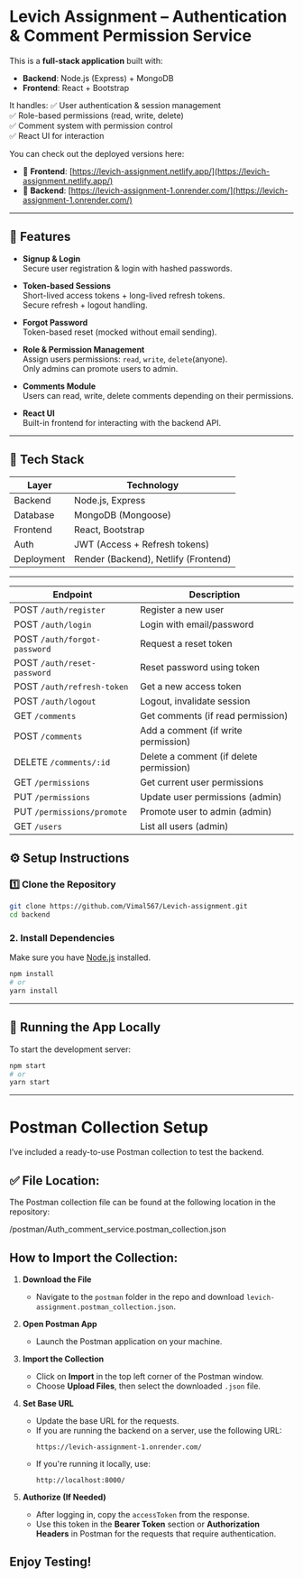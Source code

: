 # Levich Assignment – Authentication & Comment Permission Service

This is a **full-stack application** built with:

- **Backend**: Node.js (Express) + MongoDB
- **Frontend**: React + Bootstrap

It handles:
✅ User authentication & session management  
✅ Role-based permissions (read, write, delete)  
✅ Comment system with permission control  
✅ React UI for interaction  

You can check out the deployed versions here:
- 🔗 **Frontend**: [https://levich-assignment.netlify.app/](https://levich-assignment.netlify.app/)
- 🔗 **Backend**: [https://levich-assignment-1.onrender.com/](https://levich-assignment-1.onrender.com/)

---

## 🚀 Features

- **Signup & Login**  
  Secure user registration & login with hashed passwords.

- **Token-based Sessions**  
  Short-lived access tokens + long-lived refresh tokens.  
  Secure refresh + logout handling.

- **Forgot Password**  
  Token-based reset (mocked without email sending).

- **Role & Permission Management**  
  Assign users permissions: `read`, `write`, `delete`(anyone).  
  Only admins can promote users to admin.

- **Comments Module**  
  Users can read, write, delete comments depending on their permissions.

- **React UI**  
  Built-in frontend for interacting with the backend API.

---

## 📂 Tech Stack

| Layer      | Technology            |
|------------|-----------------------|
| Backend    | Node.js, Express      |
| Database   | MongoDB (Mongoose)    |
| Frontend   | React, Bootstrap      |
| Auth       | JWT (Access + Refresh tokens) |
| Deployment | Render (Backend), Netlify (Frontend) |

---

| Endpoint                     | Description                             |
| ---------------------------- | --------------------------------------- |
| POST `/auth/register`        | Register a new user                     |
| POST `/auth/login`           | Login with email/password               |
| POST `/auth/forgot-password` | Request a reset token                   |
| POST `/auth/reset-password`  | Reset password using token              |
| POST `/auth/refresh-token`   | Get a new access token                  |
| POST `/auth/logout`          | Logout, invalidate session              |
| GET `/comments`              | Get comments (if read permission)       |
| POST `/comments`             | Add a comment (if write permission)     |
| DELETE `/comments/:id`       | Delete a comment (if delete permission) |
| GET `/permissions`           | Get current user permissions            |
| PUT `/permissions`           | Update user permissions (admin)         |
| PUT `/permissions/promote`   | Promote user to admin (admin)           |
| GET `/users`                 | List all users (admin)                  |

## ⚙️ Setup Instructions

### 1️⃣ Clone the Repository

```bash
git clone https://github.com/Vimal567/Levich-assignment.git
cd backend
```

### 2. Install Dependencies

Make sure you have [Node.js](https://nodejs.org/) installed.

```bash
npm install
# or
yarn install
```

---

## 🧪 Running the App Locally

To start the development server:

```bash
npm start
# or
yarn start
```

---

# Postman Collection Setup

I’ve included a ready-to-use Postman collection to test the backend.

## ✅ File Location:
The Postman collection file can be found at the following location in the repository:

/postman/Auth_comment_service.postman_collection.json

## How to Import the Collection:

1. **Download the File**
   - Navigate to the `postman` folder in the repo and download `levich-assignment.postman_collection.json`.

2. **Open Postman App**
   - Launch the Postman application on your machine.

3. **Import the Collection**
   - Click on **Import** in the top left corner of the Postman window.
   - Choose **Upload Files**, then select the downloaded `.json` file.

4. **Set Base URL**
   - Update the base URL for the requests.
   - If you are running the backend on a server, use the following URL:
     ```
     https://levich-assignment-1.onrender.com/
     ```
   - If you're running it locally, use:
     ```
     http://localhost:8000/
     ```

5. **Authorize (If Needed)**
   - After logging in, copy the `accessToken` from the response.
   - Use this token in the **Bearer Token** section or **Authorization Headers** in Postman for the requests that require authentication.

## Enjoy Testing!
